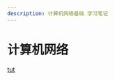 ```yaml
---
description: 计算机网络基础 学习笔记
---
```


# 计算机网络

[tut](https://www.bilibili.com/video/BV1c4411d7jb/?p=1)
